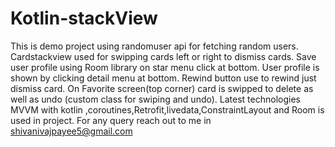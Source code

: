 # Kotlin-stackView
This is demo project using randomuser api for fetching random users.
Cardstackview used for swipping cards left or right to dismiss cards.
Save user profile using Room library on star menu click at bottom.
User profile is shown by clicking detail menu at bottom.
Rewind button use to rewind just dismiss card.
On Favorite screen(top corner) card is swipped to delete as well as undo (custom class for swiping and undo).
Latest technologies MVVM with kotlin ,coroutines,Retrofit,livedata,ConstraintLayout and Room is used in project.
For any query reach out to me in shivanivajpayee5@gmail.com
